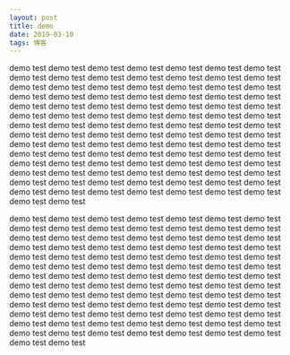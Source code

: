 ```yaml
---
layout: post
title: demo
date: 2019-03-10
tags: 博客   
---
```


demo test demo test demo test demo test demo test demo test demo test demo test demo test demo test demo test demo test demo test demo test demo test demo test demo test demo test demo test demo test demo test demo test demo test demo test demo test demo test demo test demo test demo test demo test demo test demo test demo test demo test demo test demo test demo test demo test demo test demo test demo test demo test demo test demo test demo test demo test demo test demo test demo test demo test demo test demo test demo test demo test demo test demo test demo test demo test demo test demo test demo test demo test demo test demo test demo test demo test demo test demo test demo test demo test demo test demo test demo test demo test demo test demo test demo test demo test demo test demo test demo test demo test demo test demo test demo test demo test demo test demo test demo test demo test demo test demo test demo test demo test demo test demo test demo test demo test demo test demo test



 demo test demo test demo test demo test demo test demo test demo test demo test demo test demo test demo test demo test demo test demo test demo test demo test demo test demo test demo test demo test demo test demo test demo test demo test demo test demo test demo test demo test demo test demo test demo test demo test demo test demo test demo test demo test demo test demo test demo test demo test demo test demo test demo test demo test demo test demo test demo test demo test demo test demo test demo test demo test demo test demo test demo test demo test demo test demo test demo test demo test demo test demo test demo test demo test demo test demo test demo test demo test demo test demo test demo test demo test demo test demo test demo test demo test demo test demo test demo test demo test demo test demo test demo test demo test demo test demo test demo test demo test demo test demo test demo test demo test demo test